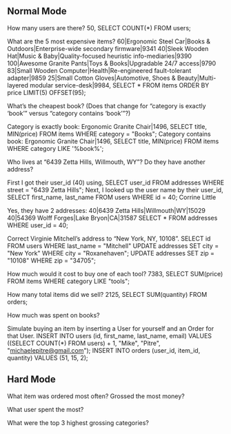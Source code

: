 Normal Mode
-------------------

How many users are there?
50, SELECT COUNT(*) FROM users;

What are the 5 most expensive items?
60|Ergonomic Steel Car|Books & Outdoors|Enterprise-wide secondary firmware|9341
40|Sleek Wooden Hat|Music & Baby|Quality-focused heuristic info-mediaries|9390
100|Awesome Granite Pants|Toys & Books|Upgradable 24/7 access|9790
83|Small Wooden Computer|Health|Re-engineered fault-tolerant adapter|9859
25|Small Cotton Gloves|Automotive, Shoes & Beauty|Multi-layered modular service-desk|9984,
SELECT * FROM items ORDER BY price LIMIT(5) OFFSET(95);

What’s the cheapest book? (Does that change for “category is exactly ‘book’” versus “category contains ‘book’”?)

Category is exactly book: Ergonomic Granite Chair|1496, SELECT title, MIN(price) FROM items WHERE category = "Books";
Category contains book: Ergonomic Granite Chair|1496, SELECT title, MIN(price) FROM items WHERE category LIKE '%book%';

Who lives at “6439 Zetta Hills, Willmouth, WY”? Do they have another address?

First I got their user_id (40) using, SELECT user_id FROM addresses WHERE street = "6439 Zetta Hills";
Next, I looked up the user name by their user_id, SELECT first_name, last_name FROM users WHERE id = 40;
Corrine Little

Yes, they have 2 addresses:
40|6439 Zetta Hills|Willmouth|WY|15029
40|54369 Wolff Forges|Lake Bryon|CA|31587
SELECT * FROM addresses WHERE user_id = 40;

Correct Virginie Mitchell’s address to “New York, NY, 10108”.
SELECT id FROM users WHERE last_name = "Mitchell"
UPDATE addresses SET city = "New York" WHERE city = "Roxanehaven";
UPDATE addresses SET zip = "10108" WHERE zip = "34705";

How much would it cost to buy one of each tool?
7383, SELECT SUM(price) FROM items WHERE category LIKE "tools";

How many total items did we sell?
2125, SELECT SUM(quantity) FROM orders;

How much was spent on books?


Simulate buying an item by inserting a User for yourself and an Order for that User.
INSERT INTO users (id, first_name, last_name, email) VALUES ((SELECT COUNT(*) FROM users) + 1, "Mike", "Pitre", "michaelepitre@gmail.com");
INSERT INTO orders (user_id, item_id, quantity) VALUES (51, 15, 2);


Hard Mode
---------------------

What item was ordered most often? Grossed the most money?

What user spent the most?

What were the top 3 highest grossing categories?
